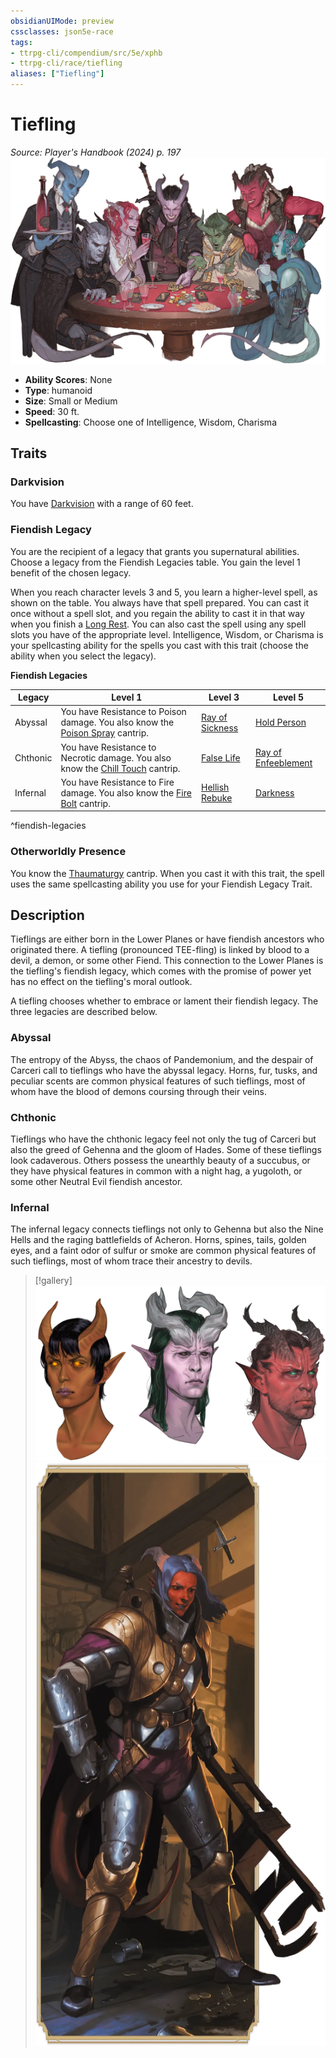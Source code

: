 ```yaml
---
obsidianUIMode: preview
cssclasses: json5e-race
tags:
- ttrpg-cli/compendium/src/5e/xphb
- ttrpg-cli/race/tiefling
aliases: ["Tiefling"]
---
```

# Tiefling
*Source: Player's Handbook (2024) p. 197*  
![](3-Compendium/races/img/tiefling.webp#right)

- **Ability Scores**: None
- **Type**: humanoid
- **Size**: Small or Medium
- **Speed**: 30 ft.
- **Spellcasting**: Choose one of Intelligence, Wisdom, Charisma

## Traits

### Darkvision

You have [Darkvision](3-Compendium/rules/senses.md#Darkvision) with a range of 60 feet.

### Fiendish Legacy

You are the recipient of a legacy that grants you supernatural abilities. Choose a legacy from the Fiendish Legacies table. You gain the level 1 benefit of the chosen legacy.

When you reach character levels 3 and 5, you learn a higher-level spell, as shown on the table. You always have that spell prepared. You can cast it once without a spell slot, and you regain the ability to cast it in that way when you finish a [Long Rest](3-Compendium/rules/variant-rules/long-rest-xphb.md). You can also cast the spell using any spell slots you have of the appropriate level. Intelligence, Wisdom, or Charisma is your spellcasting ability for the spells you cast with this trait (choose the ability when you select the legacy).

**Fiendish Legacies**

| Legacy | Level 1 | Level 3 | Level 5 |
|--------|---------|---------|---------|
| Abyssal | You have Resistance to Poison damage. You also know the [Poison Spray](3-Compendium/spells/poison-spray-xphb.md) cantrip. | [Ray of Sickness](3-Compendium/spells/ray-of-sickness-xphb.md) | [Hold Person](3-Compendium/spells/hold-person-xphb.md) |
| Chthonic | You have Resistance to Necrotic damage. You also know the [Chill Touch](3-Compendium/spells/chill-touch-xphb.md) cantrip. | [False Life](3-Compendium/spells/false-life-xphb.md) | [Ray of Enfeeblement](3-Compendium/spells/ray-of-enfeeblement-xphb.md) |
| Infernal | You have Resistance to Fire damage. You also know the [Fire Bolt](3-Compendium/spells/fire-bolt-xphb.md) cantrip. | [Hellish Rebuke](3-Compendium/spells/hellish-rebuke-xphb.md) | [Darkness](3-Compendium/spells/darkness-xphb.md) |
^fiendish-legacies

### Otherworldly Presence

You know the [Thaumaturgy](3-Compendium/spells/thaumaturgy-xphb.md) cantrip. When you cast it with this trait, the spell uses the same spellcasting ability you use for your Fiendish Legacy Trait.

## Description

Tieflings are either born in the Lower Planes or have fiendish ancestors who originated there. A tiefling (pronounced TEE-fling) is linked by blood to a devil, a demon, or some other Fiend. This connection to the Lower Planes is the tiefling's fiendish legacy, which comes with the promise of power yet has no effect on the tiefling's moral outlook.

A tiefling chooses whether to embrace or lament their fiendish legacy. The three legacies are described below.

### Abyssal

The entropy of the Abyss, the chaos of Pandemonium, and the despair of Carceri call to tieflings who have the abyssal legacy. Horns, fur, tusks, and peculiar scents are common physical features of such tieflings, most of whom have the blood of demons coursing through their veins.

### Chthonic

Tieflings who have the chthonic legacy feel not only the tug of Carceri but also the greed of Gehenna and the gloom of Hades. Some of these tieflings look cadaverous. Others possess the unearthly beauty of a succubus, or they have physical features in common with a night hag, a yugoloth, or some other Neutral Evil fiendish ancestor.

### Infernal

The infernal legacy connects tieflings not only to Gehenna but also the Nine Hells and the raging battlefields of Acheron. Horns, spines, tails, golden eyes, and a faint odor of sulfur or smoke are common physical features of such tieflings, most of whom trace their ancestry to devils.


> [!gallery]
![Infernal Tiefling, Chthoni...](3-Compendium/races/img/156-05-029-infernal-chthonic-abyssal.webp "Infernal Tiefling, Chthonic Tiefling, Abyssal Tiefling")
![](3-Compendium/races/img/157-05-028-armored-tiefling.webp)